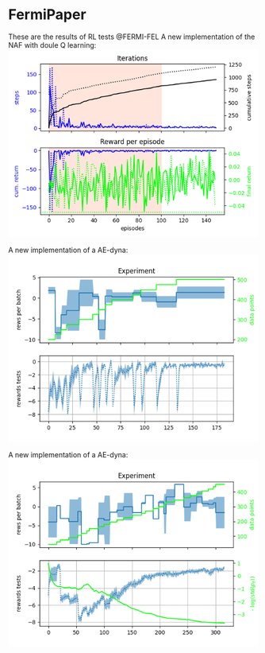 # FermiPaper

These are the results of RL tests @FERMI-FEL
A new implementation of the NAF with doule Q learning:
![NAF2_training](FERMI_all_experiments_NAF_episodes.png)

A new implementation of a AE-dyna:
![AE-DYNA](AE-DYNA_observables.png)

A new implementation of a AE-dyna:
![ME-TRPO](ME-TRPO_observables.png)
